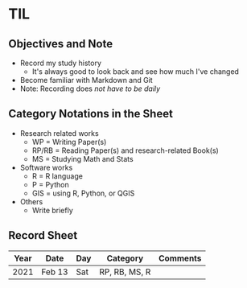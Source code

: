 # TIL #

## Objectives and Note ##

* Record my study history
  * It's always good to look back and see how much I've changed
* Become familiar with Markdown and Git
* Note: Recording does *not have to be daily*

## Category Notations in the Sheet ##

* Research related works
  * WP = Writing Paper(s)
  * RP/RB = Reading Paper(s) and research-related Book(s)
  * MS = Studying Math and Stats
* Software works
  * R = R language
  * P = Python
  * GIS = using R, Python, or QGIS
* Others
  * Write briefly

## Record Sheet ##

| Year | Date   | Day | Category        | Comments                |
|------|--------|-----|-----------------|-------------------------|
| 2021 | Feb 13 | Sat | RP, RB, MS, R   |                         |


                                                                                    
